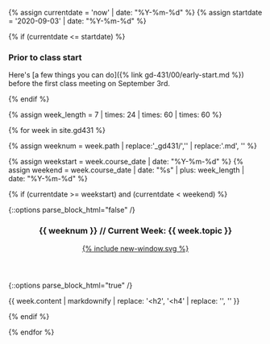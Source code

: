 {% assign currentdate = 'now' | date: "%Y-%m-%d" %}
{% assign startdate = '2020-09-03' | date: "%Y-%m-%d" %}

{% if (currentdate <= startdate) %}

<section class="schedule-list">

### Prior to class start

Here's [a few things you can do]({% link gd-431/00/early-start.md %}) before the first class meeting on September 3rd.

</section>

{% endif %}


{% assign week_length = 7 | times: 24 | times: 60 | times: 60 %}

{% for week in site.gd431 %}

{% assign weeknum = week.path | replace:'_gd431/','' | replace:'.md', '' %}

{% assign weekstart = week.course_date | date: "%Y-%m-%d" %}
{% assign weekend = week.course_date | date: "%s" | plus: week_length | date: "%Y-%m-%d" %}

{% if (currentdate >= weekstart) and (currentdate < weekend)  %}

<section class="schedule-list">

{::options parse_block_html="false" /}
<header class="current-header">
  <h3 id="current-week">{{ weeknum }} // Current Week: {{ week.topic }}</h3>
  <a href="{{ week.url }}" class="u-link-reset">
    {% include new-window.svg %}
  </a>
</header>
{::options parse_block_html="true" /}

{{ week.content | markdownify | replace: '<h2', '<h4' | replace: '</h2>', '</h4>'  }}

</section>

{% endif %}

{% endfor %}
